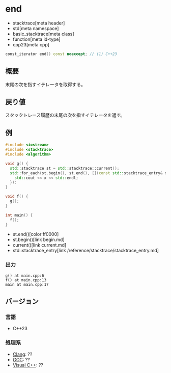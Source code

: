 # end
* stacktrace[meta header]
* std[meta namespace]
* basic_stacktrace[meta class]
* function[meta id-type]
* cpp23[meta cpp]

```cpp
const_iterator end() const noexcept; // (1) C++23
```

## 概要
末尾の次を指すイテレータを取得する。


## 戻り値
スタックトレース履歴の末尾の次を指すイテレータを返す。


## 例
```cpp example
#include <iostream>
#include <stacktrace>
#include <algorithm>

void g() {
  std::stacktrace st = std::stacktrace::current();
  std::for_each(st.begin(), st.end(), [](const std::stacktrace_entry& x) {
    std::cout << x << std::endl;
  }):
}

void f() {
  g();
}

int main() {
  f();
}
```
* st.end()[color ff0000]
* st.begin()[link begin.md]
* current()[link current.md]
* std::stacktrace_entry[link /reference/stacktrace/stacktrace_entry.md]

### 出力
```
g() at main.cpp:6
f() at main.cpp:13
main at main.cpp:17
```


## バージョン
### 言語
- C++23

### 処理系
- [Clang](/implementation.md#clang): ??
- [GCC](/implementation.md#gcc): ??
- [Visual C++](/implementation.md#visual_cpp): ??
